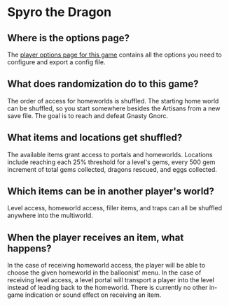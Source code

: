 # Spyro the Dragon

## Where is the options page?

The [player options page for this game](../player-options) contains all the options you need to configure and export a
config file.

## What does randomization do to this game?

The order of access for homeworlds is shuffled. The starting home world can be shuffled, so you start somewhere besides
the Artisans from a new save file. The goal is to reach and defeat Gnasty Gnorc.

## What items and locations get shuffled?

The available items grant access to portals and homeworlds. Locations include reaching each 25% threshold for a level's
gems, every 500 gem increment of total gems collected, dragons rescued, and eggs collected.

## Which items can be in another player's world?

Level access, homeworld access, filler items, and traps can all be shuffled anywhere into the multiworld.

## When the player receives an item, what happens?

In the case of receiving homeworld access, the player will be able to choose the given homeworld in the balloonist'
menu. In the case of receiving level access, a level portal will transport a player into the level instead of leading
back to the homeworld. There is currently no other in-game indication or sound effect on receiving an item.
